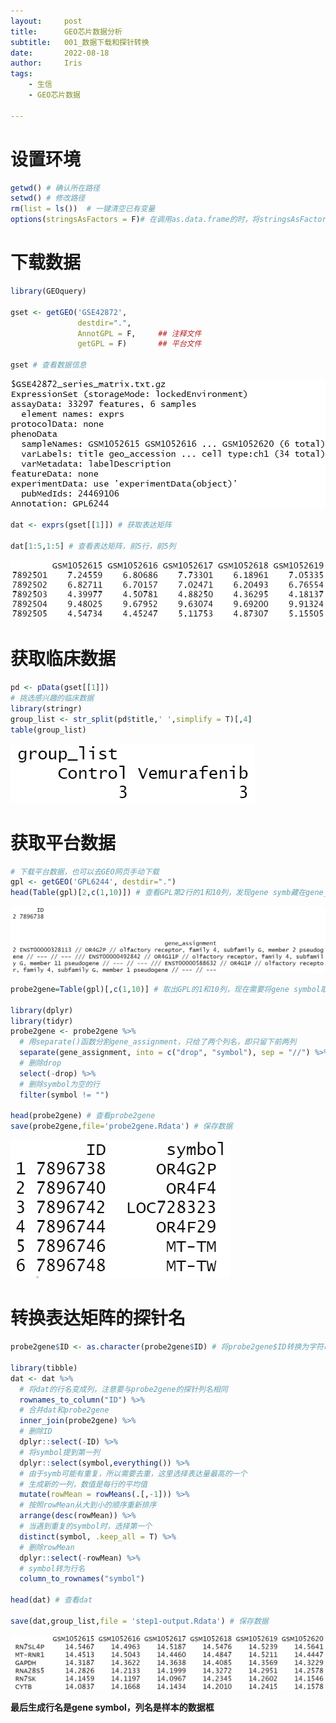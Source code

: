 ```yaml
---
layout:     post
title:      GEO芯片数据分析
subtitle:   001_数据下载和探针转换
date:       2022-08-18
author:     Iris
tags:
    - 生信
    - GEO芯片数据

---
```



# 设置环境

```r
getwd() # 确认所在路径
setwd() # 修改路径
rm(list = ls())  # 一键清空已有变量
options(stringsAsFactors = F)# 在调用as.data.frame的时，将stringsAsFactors设置为FALSE可以避免character类型自动转化为factor类型
```

# 下载数据

```r
library(GEOquery)

gset <- getGEO('GSE42872', 
               destdir=".",
               AnnotGPL = F,     ## 注释文件
               getGPL = F)       ## 平台文件

gset # 查看数据信息
```

![gset信息](https://github.com/iriswang1995/iriswang1995.github.io/blob/master/%E5%9B%BE%E7%89%87/GEO_001_%E5%9B%BE%E7%89%87/gset.png)

```r
dat <- exprs(gset[[1]]) # 获取表达矩阵

dat[1:5,1:5] # 查看表达矩阵，前5行，前5列
```

![dat前5行，前5列](https://github.com/iriswang1995/iriswang1995.github.io/blob/master/%E5%9B%BE%E7%89%87/GEO_001_%E5%9B%BE%E7%89%87/dat.png)

# 获取临床数据

```r
pd <- pData(gset[[1]])
# 挑选感兴趣的临床数据
library(stringr)
group_list <- str_split(pd$title,' ',simplify = T)[,4]
table(group_list)
```

![分组信息](https://github.com/iriswang1995/iriswang1995.github.io/blob/master/%E5%9B%BE%E7%89%87/GEO_001_%E5%9B%BE%E7%89%87/%E5%88%86%E7%BB%84.png)

# 获取平台数据

```r
# 下载平台数据，也可以去GEO网页手动下载
gpl <- getGEO('GPL6244', destdir=".")
head(Table(gpl)[2,c(1,10)]) # 查看GPL第2行的1和10列，发现gene symb藏在gene_assignment中间，被"//"隔开
```

![查看平台信息第2行的1、10列](https://github.com/iriswang1995/iriswang1995.github.io/blob/master/%E5%9B%BE%E7%89%87/GEO_001_%E5%9B%BE%E7%89%87/%E6%9F%A5%E7%9C%8BGPL.png)

```r
probe2gene=Table(gpl)[,c(1,10)] # 取出GPL的1和10列，现在需要将gene symbol取出来

library(dplyr)
library(tidyr) 
probe2gene <- probe2gene %>%
  # 用separate()函数分割gene_assignment，只给了两个列名，即只留下前两列
  separate(gene_assignment, into = c("drop", "symbol"), sep = "//") %>%
  # 删除drop
  select(-drop) %>%
  # 删除symbol为空的行
  filter(symbol != "")

head(probe2gene) # 查看probe2gene
save(probe2gene,file='probe2gene.Rdata') # 保存数据
```

![查看probe2gene](https://github.com/iriswang1995/iriswang1995.github.io/blob/master/%E5%9B%BE%E7%89%87/GEO_001_%E5%9B%BE%E7%89%87/probe2gene.png)

# 转换表达矩阵的探针名

```r
probe2gene$ID <- as.character(probe2gene$ID) # 将probe2gene$ID转换为字符串，不然可能会报错

library(tibble)
dat <- dat %>%
  # 将dat的行名变成列，注意要与probe2gene的探针列名相同
  rownames_to_column("ID") %>% 
  # 合并dat和probe2gene
  inner_join(probe2gene) %>%
  # 删除ID
  dplyr::select(-ID) %>%
  # 将symbol提到第一列
  dplyr::select(symbol,everything()) %>%
  # 由于symb可能有重复，所以需要去重，这里选择表达量最高的一个
  # 生成新的一列，数值是每行的平均值
  mutate(rowMean = rowMeans(.[,-1])) %>%
  # 按照rowMean从大到小的顺序重新排序
  arrange(desc(rowMean)) %>%
  # 当遇到重复的symbol时，选择第一个
  distinct(symbol, .keep_all = T) %>%
  # 删除rowMean
  dplyr::select(-rowMean) %>%
  # symbol转为行名
  column_to_rownames("symbol")

head(dat) # 查看dat

save(dat,group_list,file = 'step1-output.Rdata') # 保存数据
```

![最终结果](https://github.com/iriswang1995/iriswang1995.github.io/blob/master/%E5%9B%BE%E7%89%87/GEO_001_%E5%9B%BE%E7%89%87/%E6%9C%80%E7%BB%88%E7%BB%93%E6%9E%9C.png)

**最后生成行名是gene symbol，列名是样本的数据框**
